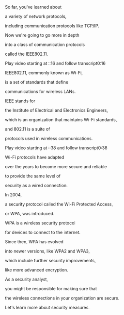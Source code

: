 So far, you've learned about 

a variety of network protocols, 

including communication protocols like TCP/IP. 

Now we're going to go more in depth 

into a class of communication protocols 

called the IEEE802.11.

Play video starting at ::16 and follow transcript0:16

IEEE802.11, commonly known as Wi-Fi, 

is a set of standards that define 

communications for wireless LANs. 

IEEE stands for 

the Institute of Electrical and Electronics Engineers, 

which is an organization that maintains Wi-Fi standards, 

and 802.11 is a suite of 

protocols used in wireless communications.

Play video starting at ::38 and follow transcript0:38

Wi-Fi protocols have adapted 

over the years to become more secure and reliable 

to provide the same level of 

security as a wired connection. 

In 2004, 

a security protocol called the Wi-Fi Protected Access, 

or WPA, was introduced. 

WPA is a wireless security protocol 

for devices to connect to the internet. 

Since then, WPA has evolved 

into newer versions, like WPA2 and WPA3, 

which include further security improvements, 

like more advanced encryption. 

As a security analyst, 

you might be responsible for making sure that 

the wireless connections in your organization are secure. 

Let's learn more about security measures.
